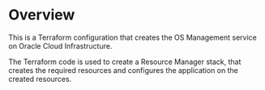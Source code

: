 # Overview
This is a Terraform configuration that creates the OS Management service on Oracle Cloud Infrastructure.

The Terraform code is used to create a Resource Manager stack, that creates the required resources and configures the application on the created resources.